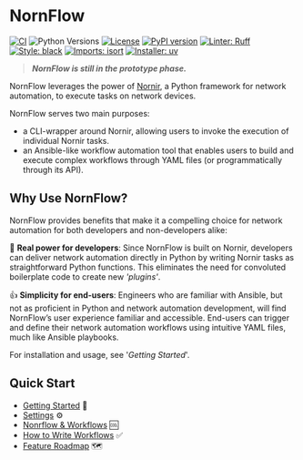 # NornFlow

[![CI](https://github.com/theandrelima/nornflow/actions/workflows/ci.yml/badge.svg)](https://github.com/theandrelima/nornflow/actions/workflows/ci.yml)
![Python Versions](https://img.shields.io/badge/python-3.10%20%7C%203.11%20%7C%203.12-blue)
[![License](https://img.shields.io/badge/License-GPL%203.0-blue.svg)](https://opensource.org/licenses/GPL-3.0)
[![PyPI version](https://badge.fury.io/py/nornflow.svg)](https://badge.fury.io/py/nornflow)
[![Linter: Ruff](https://img.shields.io/endpoint?url=https://raw.githubusercontent.com/astral-sh/ruff/main/assets/badge/v2.json)](https://github.com/astral-sh/ruff)
[![Style: black](https://img.shields.io/badge/code%20style-black-000000.svg)](https://github.com/psf/black)
[![Imports: isort](https://img.shields.io/badge/%20imports-isort-%231674b1?style=flat&labelColor=ef8336)](https://pycqa.github.io/isort/)
[![Installer: uv](https://img.shields.io/badge/installer-uv-blue)](https://github.com/astral-sh/uv)


> ***NornFlow is still in the prototype phase.***

NornFlow leverages the power of [Nornir](https://github.com/nornir-automation/nornir), a Python framework for network automation, to execute tasks on network devices. 

NornFlow serves two main purposes:
- a CLI-wrapper around Nornir, allowing users to invoke the execution of individual Nornir tasks.
- an Ansible-like workflow automation tool that enables users to build and execute complex workflows through YAML files (or programmatically through its API).


## Why Use NornFlow?

NornFlow provides benefits that make it a compelling choice for network automation for both developers and non-developers alike:

💪 **Real power for developers**: Since NornFlow is built on Nornir, developers can deliver network automation directly in Python by writing Nornir tasks as straightforward Python functions. This eliminates the need for convoluted boilerplate code to create new *'plugins'*.

👍 **Simplicity for end-users**: Engineers who are familiar with Ansible, but not as proficient in Python and network automation development, will find NornFlow’s user experience familiar and accessible. End-users can trigger and define their network automation workflows using intuitive YAML files, much like Ansible playbooks.


For installation and usage, see '*Getting Started*'.

## Quick Start
- [Getting Started](https://github.com/theandrelima/nornflow/tree/main/docs/getting_started.md) 🏁
- [Settings](https://github.com/theandrelima/nornflow/tree/main/docs/nornflow_settings.md) ⚙
- [Nonrflow & Workflows](https://github.com/theandrelima/nornflow/tree/main/docs/the_nornflow_class.md) 🆒
- [How to Write Workflows](https://github.com/theandrelima/nornflow/tree/main/docs/how_to_write_workflows.md) ✅
- [Feature Roadmap](https://github.com/theandrelima/nornflow/tree/main/docs/feature_roadmap.md) 🗺️